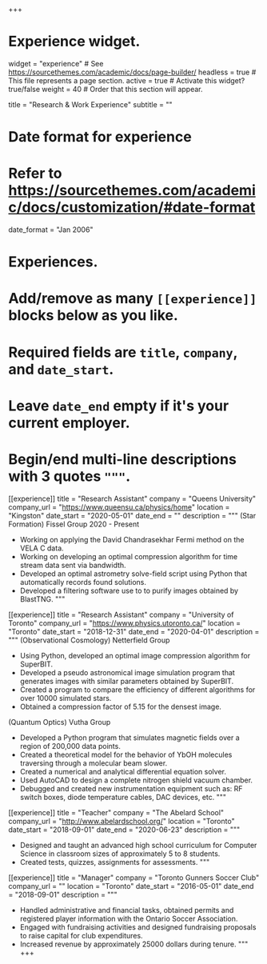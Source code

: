 +++
# Experience widget.
widget = "experience"  # See https://sourcethemes.com/academic/docs/page-builder/
headless = true  # This file represents a page section.
active = true  # Activate this widget? true/false
weight = 40  # Order that this section will appear.

title = "Research & Work Experience"
subtitle = ""

# Date format for experience
#   Refer to https://sourcethemes.com/academic/docs/customization/#date-format
date_format = "Jan 2006"

# Experiences.
#   Add/remove as many `[[experience]]` blocks below as you like.
#   Required fields are `title`, `company`, and `date_start`.
#   Leave `date_end` empty if it's your current employer.
#   Begin/end multi-line descriptions with 3 quotes `"""`.

[[experience]]
  title = "Research Assistant"
  company = "Queens University"
  company_url = "https://www.queensu.ca/physics/home"
  location = "Kingston"
  date_start = "2020-05-01"
  date_end = ""
  description = """
  (Star Formation) Fissel Group 2020 - Present
  * Working on applying the David Chandrasekhar Fermi method on the VELA C data.
  * Working on developing an optimal compression algorithm for time stream data sent via bandwidth.
  * Developed an optimal astrometry solve-field script using Python that automatically records found solutions. 
  * Developed a filtering software use to to purify images obtained by BlastTNG.
  """


[[experience]]
  title = "Research Assistant"
  company = "University of Toronto"
  company_url = "https://www.physics.utoronto.ca/"
  location = "Toronto"
  date_start = "2018-12-31"
  date_end = "2020-04-01"
  description = """
  (Observational Cosmology) Netterfield Group
  * Using Python, developed an optimal image compression algorithm for SuperBIT.
  * Developed a pseudo astronomical image simulation program that generates images with similar parameters obtained by SuperBIT.
  * Created a program to compare the efficiency of different algorithms for over 10000 simulated stars.
  * Obtained a compression factor of 5.15 for the densest image.
  
  (Quantum Optics) Vutha Group
  * Developed a Python program that simulates magnetic fields over a region of 200,000 data points.
  * Created a theoretical model for the behavior of YbOH molecules traversing through a molecular beam slower.
  * Created a numerical and analytical differential equation solver.
  * Used AutoCAD to design a complete nitrogen shield vacuum chamber.
  * Debugged and created new instrumentation equipment such as: RF switch boxes, diode temperature
    cables, DAC devices, etc.
  """

[[experience]]
  title = "Teacher"
  company = "The Abelard School"
  company_url = "http://www.abelardschool.org/"
  location = "Toronto"
  date_start = "2018-09-01"
  date_end = "2020-06-23"
  description = """
  * Designed and taught an advanced high school curriculum for Computer Science in classroom sizes of approximately
  5 to 8 students.
  * Created tests, quizzes, assignments for assessments.
  """

[[experience]]
  title = "Manager"
  company = "Toronto Gunners Soccer Club"
  company_url = ""
  location = "Toronto"
  date_start = "2016-05-01"
  date_end = "2018-09-01"
  description = """
  * Handled administrative and financial tasks, obtained permits and registered player information with the Ontario Soccer Association.
  * Engaged with fundraising activities and designed fundraising proposals to raise capital for club expenditures.
  * Increased revenue by approximately 25000 dollars during tenure.
  """
+++
